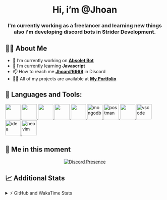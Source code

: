 <h1 align="center">Hi, i’m @Jhoan</h1>
<h3 align="center">I'm currently working as a freelancer and learning new things also i'm developing discord bots in Strider Development.</h3>

## 🙋‍♂️ About Me

- 🔭 I’m currently working on **[Absolet Bot](https://strider.cloud)**
- 🌱 I’m currently learning **Javascript**
- 📫 How to reach me **[Jhoan#6969](https://jhoan.monster/)** in Discord
- 👨‍💻 All of my projects are available at **[My Portfolio](https://jhoan.monster)**

## 🚀 Languages and Tools:
<p align="left"> 
    <a href="https://developer.mozilla.org/en-US/docs/Web/JavaScript" target="_blank"> <img src="https://img.icons8.com/color/48/000000/javascript.png" width="48" height="48"/> </a> 
    <a href="https://www.w3.org/html/" target="_blank"> <img src="https://img.icons8.com/color/48/000000/html-5.png" width="48" height="48"/> </a> 
    <a href="https://www.w3schools.com/css/" target="_blank"> <img src="https://img.icons8.com/color/48/000000/css3.png" width="48" height="48"/> </a> 
    <a href="https://getbootstrap.com" target="_blank"> <img src="https://img.icons8.com/color/48/000000/bootstrap.png" width="48" height="48"/> </a> 
    <a href="https://nodejs.org" target="_blank"> <img src="https://i.imgur.com/XX8lvL7.png" width="48" height="48"/> </a> 
    <a href="https://www.mongodb.com/" target="_blank"> <img src="https://i.imgur.com/nRtS3AN.png" alt="mongodb" width="48" height="48"/> </a> 
    <a href="https://postman.com" target="_blank"> <img src="https://www.vectorlogo.zone/logos/getpostman/getpostman-icon.svg" alt="postman" width="48" height="48"/> </a>   
    <a href="https://git-scm.com/" target="_blank"> <img src="https://img.icons8.com/color/48/000000/git.png" width="48" height="48"/> </a> 
    <a href="https://code.visualstudio.com" target="_blank" > <img src="https://upload.wikimedia.org/wikipedia/commons/thumb/9/9a/Visual_Studio_Code_1.35_icon.svg/2048px-Visual_Studio_Code_1.35_icon.svg.png" alt="vscode" width="48" height="48"> </a>
    <a href="https://www.jetbrains.com/es-es/idea/" target="_blank" > <img src="https://resources.jetbrains.com/storage/products/intellij-idea/img/meta/intellij-idea_logo_300x300.png" alt="idea" width="48" height="48"> </a>
    <a href="https://neovim.io" target="_blank"> <img src="https://icons.iconarchive.com/icons/papirus-team/papirus-apps/512/nvim-icon.png" alt="neovim" width="48" height="48"/> </a>
</p>
  
## 👤 Me in this moment
<p align="center">
    <a href="https://discord.com/users/852617426591154177" target="_blank" rel="nofollow">
        <img src="https://lanyard-profile-readme.vercel.app/api/852617426591154177?idleMessage=Probably%20coding%20Absolet..." alt="Discord Presence" align="center">
    </a>
</p>

## 📈 Additional Stats
<details>
    <summary>⚡ GitHub and WakaTime Stats</summary>
    <br/>

<!--START_SECTION:waka-->
![Code Time](http://img.shields.io/badge/Code%20Time-155%20hrs%2054%20mins-blue)

**🐱 My GitHub Data** 

> 🏆 436 Contributions in the Year 2022
 > 
> 📦 43.2 kB Used in GitHub's Storage 
 > 
> 💼 Opted to Hire
 > 
> 📜 4 Public Repositories 
 > 
> 🔑 12 Private Repositories  
 > 
**I'm a Night 🦉** 

```text
🌞 Morning    31 commits     █░░░░░░░░░░░░░░░░░░░░░░░░   7.01% 
🌆 Daytime    187 commits    ██████████░░░░░░░░░░░░░░░   42.31% 
🌃 Evening    190 commits    ██████████░░░░░░░░░░░░░░░   42.99% 
🌙 Night      34 commits     ██░░░░░░░░░░░░░░░░░░░░░░░   7.69%

```
📅 **I'm Most Productive on Saturday** 

```text
Monday       71 commits     ████░░░░░░░░░░░░░░░░░░░░░   16.06% 
Tuesday      58 commits     ███░░░░░░░░░░░░░░░░░░░░░░   13.12% 
Wednesday    88 commits     █████░░░░░░░░░░░░░░░░░░░░   19.91% 
Thursday     37 commits     ██░░░░░░░░░░░░░░░░░░░░░░░   8.37% 
Friday       18 commits     █░░░░░░░░░░░░░░░░░░░░░░░░   4.07% 
Saturday     109 commits    ██████░░░░░░░░░░░░░░░░░░░   24.66% 
Sunday       61 commits     ███░░░░░░░░░░░░░░░░░░░░░░   13.8%

```


📊 **This Week I Spent My Time On** 

```text
⌚︎ Time Zone: America/Bogota

💬 Programming Languages: 
JavaScript               17 hrs 3 mins       █████████████░░░░░░░░░░░░   54.48% 
YAML                     7 hrs 51 mins       ██████░░░░░░░░░░░░░░░░░░░   25.09% 
EJS                      1 hr 46 mins        █░░░░░░░░░░░░░░░░░░░░░░░░   5.65% 
JSON                     1 hr 17 mins        █░░░░░░░░░░░░░░░░░░░░░░░░   4.13% 
TypeScript               1 hr 2 mins         ░░░░░░░░░░░░░░░░░░░░░░░░░   3.32%

🔥 Editors: 
VS Code                  31 hrs 11 mins      █████████████████████████   99.63% 
Neovim                   7 mins              ░░░░░░░░░░░░░░░░░░░░░░░░░   0.37%

🐱‍💻 Projects: 
Unknown Project          7 hrs 44 mins       ██████░░░░░░░░░░░░░░░░░░░   24.72% 
Flame Bot                5 hrs 9 mins        ████░░░░░░░░░░░░░░░░░░░░░   16.46% 
Fium Bot                 4 hrs 36 mins       ███░░░░░░░░░░░░░░░░░░░░░░   14.71% 
Fium Manager             3 hrs 51 mins       ███░░░░░░░░░░░░░░░░░░░░░░   12.31% 
learning-react           2 hrs 56 mins       ██░░░░░░░░░░░░░░░░░░░░░░░   9.4%

💻 Operating System: 
Linux                    31 hrs 18 mins      █████████████████████████   100.0%

```

**I Mostly Code in JavaScript** 

```text
JavaScript               9 repos             ████████████████░░░░░░░░░   64.29% 
Java                     2 repos             ███░░░░░░░░░░░░░░░░░░░░░░   14.29% 
SCSS                     1 repo              █░░░░░░░░░░░░░░░░░░░░░░░░   7.14% 
TypeScript               1 repo              █░░░░░░░░░░░░░░░░░░░░░░░░   7.14% 
CSS                      1 repo              █░░░░░░░░░░░░░░░░░░░░░░░░   7.14%

```



 Last Updated on 02/06/2022 15:15:15 UTC
<!--END_SECTION:waka-->
</details>
